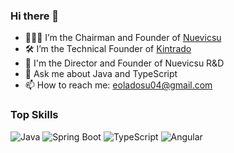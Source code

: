 ### Hi there 👋

- 👨🏾‍💼 I’m the Chairman and Founder of [Nuevicsu](https://www.nuevicsutech.com.ng/)
- 🛠️ I’m the Technical Founder of [Kintrado](https://www.kintrado.com/)
- 🔬 I'm the Director and Founder of Nuevicsu R&D
- 💬 Ask me about Java and TypeScript
- 📫 How to reach me: eoladosu04@gmail.com

### Top Skills

![Java](https://img.shields.io/badge/-Java-007396?logo=java&logoColor=white)
![Spring Boot](https://img.shields.io/badge/-Spring%20Boot-6DB33F?logo=spring&logoColor=white)
![TypeScript](https://img.shields.io/badge/-TypeScript-3178C6?logo=typescript&logoColor=white)
![Angular](https://img.shields.io/badge/-Angular-DD0031?logo=angular&logoColor=white)


